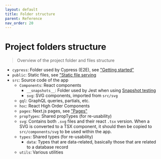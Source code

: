 ```yaml
---
layout: default
title: Folder structure
parent: Reference
nav_order: 20
---
```

# Project folders structure

> Overview of the project folder and files structure

- `cypress`: Folder used by Cypress (E2E), see ["Getting started"](https://docs.cypress.io/guides/getting-started/installing-cypress.html#npm-install)
- `public`: Static files, see ["Static file serving](https://nextjs.org/docs/basic-features/static-file-serving)
- `src`: Source code of the app
    - `Components`: React components
        - `__snapshots__`: Folder used by Jest when using [Snapshot testing](https://jestjs.io/docs/en/snapshot-testing)
        - `svg`: SVG components, imported from `src/svg`
    - `gql`: GraphQL queries, partials, etc.
    - `hoc`: React High Order Components
    - `pages`: Next.js pages, see ["Pages"](https://nextjs.org/docs/basic-features/pages)
    - `propTypes`: Shared propTypes (for re-usability)
    - `svg`: Contains both `.svg` files and their react `.tsx` version. When a SVG is converted to a TSX component, it should then be copied to `src/components/svg` to be used within the app.
    - `types`: Shared types (for re-usability)
        - `data`: Types that are data-related, basically those that are related to a database record
    - `utils`: Various utilities
